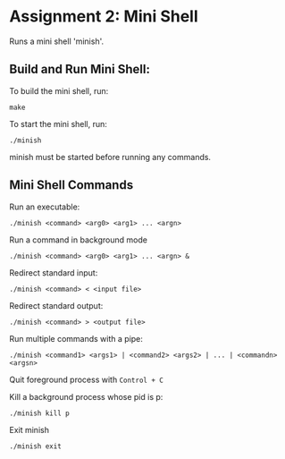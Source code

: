 # Assignment 2: Mini Shell 
Runs a mini shell 'minish'.

## Build and Run Mini Shell:
To build the mini shell, run:
```
make
```

To start the mini shell, run:
```
./minish
```
minish must be started before running any commands.

## Mini Shell Commands
Run an executable:
```
./minish <command> <arg0> <arg1> ... <argn>
```

Run a command in background mode
```
./minish <command> <arg0> <arg1> ... <argn> &
```

Redirect standard input:
```
./minish <command> < <input file>
```

Redirect standard output:
```
./minish <command> > <output file>
```

Run multiple commands with a pipe:
```
./minish <command1> <args1> | <command2> <args2> | ... | <commandn> <argsn>
```

Quit foreground process with `Control + C`

Kill a background process whose pid is p:
```
./minish kill p
```

Exit minish
```
./minish exit
```
